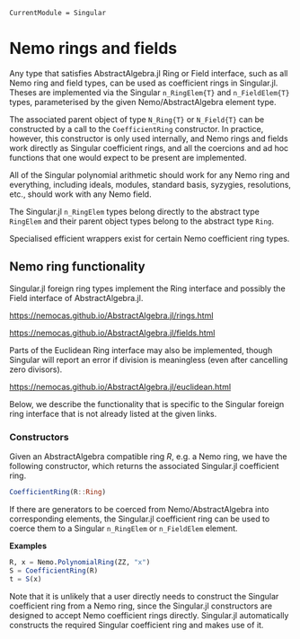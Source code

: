 ```@meta
CurrentModule = Singular
```

# Nemo rings and fields

Any type that satisfies AbstractAlgebra.jl Ring or Field interface, such as all Nemo
ring and field types, can be used as coefficient rings in Singular.jl. Theses are
implemented via the Singular `n_RingElem{T}` and `n_FieldElem{T}` types, parameterised
by the given Nemo/AbstractAlgebra element type.

The associated parent object of type `N_Ring{T}` or `N_Field{T}` can be constructed by
a call to the `CoefficientRing` constructor. In practice, however, this constructor is
only used internally, and Nemo rings and fields work directly as Singular coefficient
rings, and all the coercions and ad hoc functions that one would expect to be present
are implemented.

All of the Singular polynomial arithmetic should work for any Nemo ring and everything,
including ideals, modules, standard basis, syzygies, resolutions, etc., should work
with any Nemo field.

The Singular.jl `n_RingElem` types belong directly to the abstract type `RingElem` and
their parent object types belong to the abstract type `Ring`.

Specialised efficient wrappers exist for certain Nemo coefficient ring types.

## Nemo ring functionality

Singular.jl foreign ring types implement the Ring interface and possibly the Field
interface of AbstractAlgebra.jl.

<https://nemocas.github.io/AbstractAlgebra.jl/rings.html>

<https://nemocas.github.io/AbstractAlgebra.jl/fields.html>

Parts of the Euclidean Ring interface may also be implemented, though Singular will
report an error if division is meaningless (even after cancelling zero divisors).

<https://nemocas.github.io/AbstractAlgebra.jl/euclidean.html>

Below, we describe the functionality that is specific to the Singular foreign ring
interface that is not already listed at the given links.

### Constructors

Given an AbstractAlgebra compatible ring $R$, e.g. a Nemo ring, we have the following
constructor, which returns the associated Singular.jl coefficient ring.

```julia
CoefficientRing(R::Ring)
```

If there are generators to be coerced from Nemo/AbstractAlgebra into corresponding
elements, the Singular.jl coefficient ring can be used to coerce them to a Singular
`n_RingElem` or `n_FieldElem` element.

**Examples**

```julia
R, x = Nemo.PolynomialRing(ZZ, "x")
S = CoefficientRing(R)
t = S(x)
```

Note that it is unlikely that a user directly needs to construct the Singular
coefficient ring from a Nemo ring, since the Singular.jl constructors are designed to
accept Nemo coefficient rings directly. Singular.jl automatically constructs the
required Singular coefficient ring and makes use of it.

